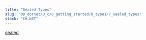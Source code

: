 ```yaml
---
title: "Sealed Types"
slug: "09_dotnet/0_c/0_getting_started/0_types/7_sealed_types"
stack: "C#.NET"
---
```


[sealed](https://learn.microsoft.com/en-us/09_dotnet/csharp/language-reference/keywords/sealed)